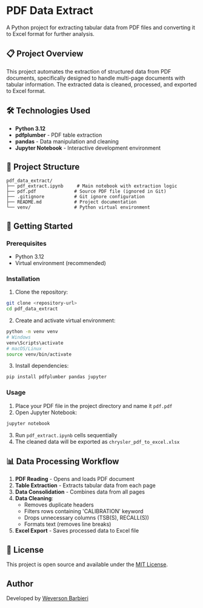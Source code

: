 # PDF Data Extract

A Python project for extracting tabular data from PDF files and converting it to Excel format for further analysis.

## 📋 Project Overview

This project automates the extraction of structured data from PDF documents, specifically designed to handle multi-page documents with tabular information. The extracted data is cleaned, processed, and exported to Excel format.

## 🛠️ Technologies Used

- **Python 3.12**
- **pdfplumber** - PDF table extraction
- **pandas** - Data manipulation and cleaning
- **Jupyter Notebook** - Interactive development environment

## 📁 Project Structure

```
pdf_data_extract/
├── pdf_extract.ipynb     # Main notebook with extraction logic
├── pdf.pdf              # Source PDF file (ignored in Git)
├── .gitignore           # Git ignore configuration
├── README.md            # Project documentation
└── venv/                # Python virtual environment
```

## 🚀 Getting Started

### Prerequisites

- Python 3.12
- Virtual environment (recommended)

### Installation

1. Clone the repository:
```bash
git clone <repository-url>
cd pdf_data_extract
```

2. Create and activate virtual environment:
```bash
python -m venv venv
# Windows
venv\Scripts\activate
# macOS/Linux
source venv/bin/activate
```

3. Install dependencies:
```bash
pip install pdfplumber pandas jupyter
```

### Usage

1. Place your PDF file in the project directory and name it `pdf.pdf`
2. Open Jupyter Notebook:
```bash
jupyter notebook
```
3. Run `pdf_extract.ipynb` cells sequentially
4. The cleaned data will be exported as `chrysler_pdf_to_excel.xlsx`

## 📊 Data Processing Workflow

1. **PDF Reading** - Opens and loads PDF document
2. **Table Extraction** - Extracts tabular data from each page
3. **Data Consolidation** - Combines data from all pages
4. **Data Cleaning**:
   - Removes duplicate headers
   - Filters rows containing 'CALIBRATION' keyword
   - Drops unnecessary columns (TSB(S), RECALL(S))
   - Formats text (removes line breaks)
5. **Excel Export** - Saves processed data to Excel file

## 📄 License

This project is open source and available under the [MIT License](LICENSE).

## Author

Developed by [Weverson Barbieri](https://github.com/weversonbarbier)

